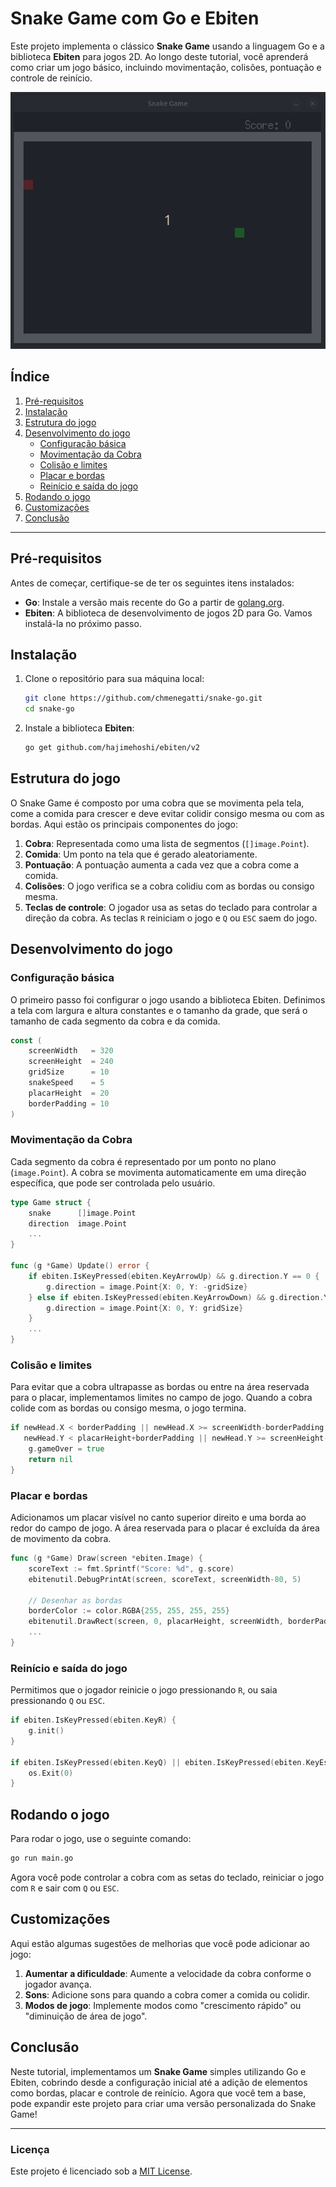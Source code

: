 # Snake Game com Go e Ebiten

Este projeto implementa o clássico **Snake Game** usando a linguagem Go e a biblioteca **Ebiten** para jogos 2D. Ao longo deste tutorial, você aprenderá como criar um jogo básico, incluindo movimentação, colisões, pontuação e controle de reinício.

![Snake Game Demo](./assets/demo.gif)

## Índice
1. [Pré-requisitos](#pré-requisitos)
2. [Instalação](#instalação)
3. [Estrutura do jogo](#estrutura-do-jogo)
4. [Desenvolvimento do jogo](#desenvolvimento-do-jogo)
   - [Configuração básica](#configuração-básica)
   - [Movimentação da Cobra](#movimentação-da-cobra)
   - [Colisão e limites](#colisão-e-limites)
   - [Placar e bordas](#placar-e-bordas)
   - [Reinício e saída do jogo](#reinício-e-saída-do-jogo)
5. [Rodando o jogo](#rodando-o-jogo)
6. [Customizações](#customizações)
7. [Conclusão](#conclusão)

---

## Pré-requisitos

Antes de começar, certifique-se de ter os seguintes itens instalados:

- **Go**: Instale a versão mais recente do Go a partir de [golang.org](https://golang.org/doc/install).
- **Ebiten**: A biblioteca de desenvolvimento de jogos 2D para Go. Vamos instalá-la no próximo passo.

## Instalação

1. Clone o repositório para sua máquina local:

   ```bash
   git clone https://github.com/chmenegatti/snake-go.git
   cd snake-go
   ```

2. Instale a biblioteca **Ebiten**:

   ```bash
   go get github.com/hajimehoshi/ebiten/v2
   ```

## Estrutura do jogo

O Snake Game é composto por uma cobra que se movimenta pela tela, come a comida para crescer e deve evitar colidir consigo mesma ou com as bordas. Aqui estão os principais componentes do jogo:

1. **Cobra**: Representada como uma lista de segmentos (`[]image.Point`).
2. **Comida**: Um ponto na tela que é gerado aleatoriamente.
3. **Pontuação**: A pontuação aumenta a cada vez que a cobra come a comida.
4. **Colisões**: O jogo verifica se a cobra colidiu com as bordas ou consigo mesma.
5. **Teclas de controle**: O jogador usa as setas do teclado para controlar a direção da cobra. As teclas `R` reiniciam o jogo e `Q` ou `ESC` saem do jogo.

## Desenvolvimento do jogo

### Configuração básica

O primeiro passo foi configurar o jogo usando a biblioteca Ebiten. Definimos a tela com largura e altura constantes e o tamanho da grade, que será o tamanho de cada segmento da cobra e da comida.

```go
const (
    screenWidth   = 320
    screenHeight  = 240
    gridSize      = 10
    snakeSpeed    = 5
    placarHeight  = 20
    borderPadding = 10
)
```

### Movimentação da Cobra

Cada segmento da cobra é representado por um ponto no plano (`image.Point`). A cobra se movimenta automaticamente em uma direção específica, que pode ser controlada pelo usuário.

```go
type Game struct {
    snake      []image.Point
    direction  image.Point
    ...
}

func (g *Game) Update() error {
    if ebiten.IsKeyPressed(ebiten.KeyArrowUp) && g.direction.Y == 0 {
        g.direction = image.Point{X: 0, Y: -gridSize}
    } else if ebiten.IsKeyPressed(ebiten.KeyArrowDown) && g.direction.Y == 0 {
        g.direction = image.Point{X: 0, Y: gridSize}
    }
    ...
}
```

### Colisão e limites

Para evitar que a cobra ultrapasse as bordas ou entre na área reservada para o placar, implementamos limites no campo de jogo. Quando a cobra colide com as bordas ou consigo mesma, o jogo termina.

```go
if newHead.X < borderPadding || newHead.X >= screenWidth-borderPadding ||
   newHead.Y < placarHeight+borderPadding || newHead.Y >= screenHeight-borderPadding {
    g.gameOver = true
    return nil
}
```

### Placar e bordas

Adicionamos um placar visível no canto superior direito e uma borda ao redor do campo de jogo. A área reservada para o placar é excluída da área de movimento da cobra.

```go
func (g *Game) Draw(screen *ebiten.Image) {
    scoreText := fmt.Sprintf("Score: %d", g.score)
    ebitenutil.DebugPrintAt(screen, scoreText, screenWidth-80, 5)

    // Desenhar as bordas
    borderColor := color.RGBA{255, 255, 255, 255}
    ebitenutil.DrawRect(screen, 0, placarHeight, screenWidth, borderPadding, borderColor)  // Topo
    ...
}
```

### Reinício e saída do jogo

Permitimos que o jogador reinicie o jogo pressionando `R`, ou saia pressionando `Q` ou `ESC`.

```go
if ebiten.IsKeyPressed(ebiten.KeyR) {
    g.init()
}

if ebiten.IsKeyPressed(ebiten.KeyQ) || ebiten.IsKeyPressed(ebiten.KeyEscape) {
    os.Exit(0)
}
```

## Rodando o jogo

Para rodar o jogo, use o seguinte comando:

```bash
go run main.go
```

Agora você pode controlar a cobra com as setas do teclado, reiniciar o jogo com `R` e sair com `Q` ou `ESC`.

## Customizações

Aqui estão algumas sugestões de melhorias que você pode adicionar ao jogo:

1. **Aumentar a dificuldade**: Aumente a velocidade da cobra conforme o jogador avança.
2. **Sons**: Adicione sons para quando a cobra comer a comida ou colidir.
3. **Modos de jogo**: Implemente modos como "crescimento rápido" ou "diminuição de área de jogo".

## Conclusão

Neste tutorial, implementamos um **Snake Game** simples utilizando Go e Ebiten, cobrindo desde a configuração inicial até a adição de elementos como bordas, placar e controle de reinício. Agora que você tem a base, pode expandir este projeto para criar uma versão personalizada do Snake Game!

---

### Licença

Este projeto é licenciado sob a [MIT License](LICENSE).
